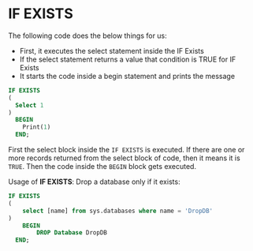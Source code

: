 # IF EXISTS

The following code does the below things for us:

* First, it executes the select statement inside the IF Exists
* If the select statement returns a value that condition is TRUE for IF Exists
* It starts the code inside a begin statement and prints the message

```SQL
IF EXISTS
(
  Select 1
)
  BEGIN
    Print(1)
  END;
```

First the select block inside the `IF EXISTS` is executed. If there are one or more records returned from the select block of code, then it means it is `TRUE`. Then the code inside the `BEGIN` block gets executed.

Usage of **IF EXISTS**:
Drop a database only if it exists:

```SQL
IF EXISTS
(
	select [name] from sys.databases where name = 'DropDB'
)
	BEGIN
		DROP Database DropDB
  END;
```
